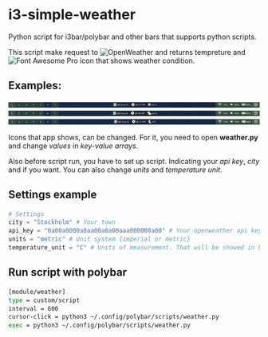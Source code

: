 # i3-simple-weather
Python script for i3bar/polybar and other bars that supports python scripts.

This script make request to ![OpenWeather](https://openweathermap.org/) and returns tempreture and ![Font Awesome Pro](https://fontawesome.com/) icon that shows weather condition.

## Examples:
![Example 1](/screenshots/screenshot-1.png)
![Example 2](/screenshots/screenshot-2.png)
![Example 3](/screenshots/screenshot-3.png)

Icons that app shows, can be changed. For it, you need to open **weather.py** and change *values* in *key-value arrays*.

Also before script run, you have to set up script. Indicating your *api key*, *city* and if you want. 
You can also change *units* and *temperature unit*.

## Settings example
```python
# Settings 
city = "Stockholm" # Your town 
api_key = "0a00a0000a0aa00a0a00aaa000000a00" # Your openweather api key
units = "metric" # Unit system {imperial or metric}
temperature_unit = "C" # Units of measurement. That will be showed in UI. Does not affect on API.
```

## Run script with polybar
```sh
[module/weather]
type = custom/script
interval = 600
cursor-click = python3 ~/.config/polybar/scripts/weather.py
exec = python3 ~/.config/polybar/scripts/weather.py
```
